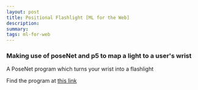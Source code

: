 ```yaml
---
layout: post
title: Positional Flashlight [ML for the Web]
description: 
summary: 
tags: ml-for-web
---
```

<h3>Making use of poseNet and p5 to map a light to a user's wrist </h3>

A PoseNet program which turns your wrist into a flashlight

Find the program at [this link](https://www.2nd.systems/itp/projects/flashlight)

